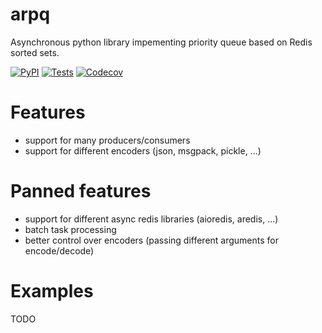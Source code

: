 # arpq
Asynchronous python library impementing priority queue based on Redis sorted sets. 

[![PyPI](https://img.shields.io/pypi/v/arpq)](https://pypi.org/project/arpq)
[![Tests](https://github.com/ModBayNet/arpq/workflows/Test/badge.svg)](https://github.com/ModBayNet/arpq/actions)
[![Codecov](https://codecov.io/gh/ModBayNet/arpq/branch/master/graph/badge.svg)](https://codecov.io/gh/ModBayNet/arpq)

# Features
- support for many producers/consumers
- support for different encoders (json, msgpack, pickle, ...)

# Panned features
- support for different async redis libraries (aioredis, aredis, ...)
- batch task processing
- better control over encoders (passing different arguments for encode/decode)

# Examples
TODO

